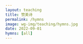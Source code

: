 ```yaml
---
layout: teaching
title: 赞美诗
permalink: /hymns
image: wg-img/teaching/hymns.jpg
date: 2022-09-01
hymns: [all]
---
```


